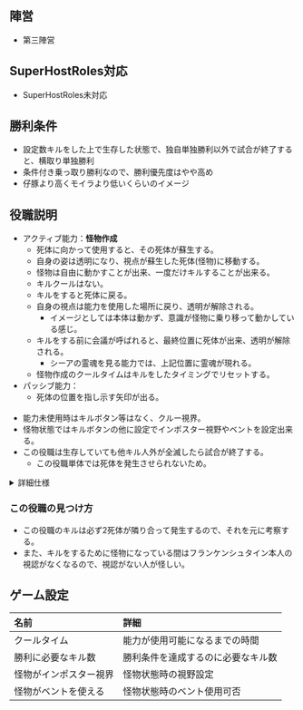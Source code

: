 ## 陣営
- 第三陣営

## SuperHostRoles対応
- SuperHostRoles未対応

## 勝利条件
- 設定数キルをした上で生存した状態で、独自単独勝利以外で試合が終了すると、横取り単独勝利
- 条件付き乗っ取り勝利なので、勝利優先度はやや高め
- 仔豚より高くモイラより低いくらいのイメージ

## 役職説明
- アクティブ能力：**怪物作成**
  - 死体に向かって使用すると、その死体が蘇生する。
  - 自身の姿は透明になり、視点が蘇生した死体(怪物)に移動する。
  - 怪物は自由に動かすことが出来、一度だけキルすることが出来る。
  - キルクールはない。
  - キルをすると死体に戻る。
  - 自身の視点は能力を使用した場所に戻り、透明が解除される。
    - イメージとしては本体は動かず、意識が怪物に乗り移って動かしている感じ。
  - キルをする前に会議が呼ばれると、最終位置に死体が出来、透明が解除される。
    - シーアの霊魂を見る能力では、上記位置に霊魂が現れる。
  - 怪物作成のクールタイムはキルをしたタイミングでリセットする。
- パッシブ能力：
  - 死体の位置を指し示す矢印が出る。<br><br>
- 能力未使用時はキルボタン等はなく、クルー視界。
- 怪物状態ではキルボタンの他に設定でインポスター視野やベントを設定出来る。
- この役職は生存していても他キル人外が全滅したら試合が終了する。
  - この役職単体では死体を発生させられないため。
<details><summary>詳細仕様</summary><div>

- **怪物**について
  - サイドキックされることはない(既に死んでいるため)。
  - キルされたら普通に死体になり、本体に視点が戻る(キルして能力が終了したときと同様の挙動)。
- **能力使用中の本体**について
  - ありとあらゆるボタンが反応しない。
  - つまり、能力使用中の本体はキルされたりサイドキックされたりしない。
    - 余計なバグ防止です。
</div></details>

### この役職の見つけ方
- この役職のキルは必ず2死体が隣り合って発生するので、それを元に考察する。
- また、キルをするために怪物になっている間はフランケンシュタイン本人の視認がなくなるので、視認がない人が怪しい。

## ゲーム設定
| 名前 | 詳細 |
| :-- | :-- |
| クールタイム | 能力が使用可能になるまでの時間 |
| 勝利に必要なキル数 | 勝利条件を達成するのに必要なキル数 |
| 怪物がインポスター視界 | 怪物状態時の視野設定 |
| 怪物がベントを使える | 怪物状態時のベント使用可否 |